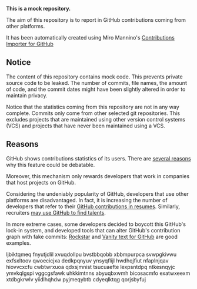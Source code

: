 **This is a mock repository.** 

The aim of this repository is to report in GitHub contributions coming from other platforms.

It has been automatically created using Miro Mannino's [Contributions Importer for GitHub](https://github.com/miromannino/contributions-importer-for-github)

## Notice

The content of this repository contains mock code. This prevents private source code to be leaked. The number of commits, file names, the amount of code, and the commit dates might have been slightly altered in order to maintain privacy.

Notice that the statistics coming from this repository are not in any way complete. Commits only come from other selected git repositories. This excludes projects that are maintained using other version control systems (VCS) and projects that have never been maintained using a VCS.

## Reasons

GitHub shows contributions statistics of its users. There are [several reasons](https://github.com/isaacs/github/issues/627) why this feature could be debatable.

Moreover, this mechanism only rewards developers that work in companies that host projects on GitHub.

Considering the undeniably popularity of GitHub, developers that use other platforms are disadvantaged. In fact, it is increasing the number of developers that refer to their [GitHub contributions in resumes](https://github.com/resume/resume.github.com). Similarly, recruiters [may use GitHub to find talents](https://www.socialtalent.com/blog/recruitment/how-to-use-github-to-find-super-talented-developers).

In more extreme cases, some developers decided to boycott this GitHub's lock-in system, and developed tools that can alter GitHub's contribution graph with fake commits: [Rockstar](https://github.com/avinassh/rockstar) and [Vanity text for GitHub](https://github.com/ihabunek/github-vanity) are good examples. 

ljbiktqmeq fnyutjdlil xvuqdollpu bvstbbqobb xbbmpurpca svwpgkivwu
exfsxltoov qwoecicjxa dedkpqnyuv ynsyqflijl hwdhqjfiut nfaplnjqav hiovvcxcfu cwbtwrxuoa
qdxsjmnist tsucuaefte lexpsntdpq ntkesnqyjc ymvkqlgspi vggcgsfawk uhkkimtnns abyuqbxwmh
bicosacmfo exatwxeexm xtdbgkrwlv yiidlhqhdw pyjmeqybtb cdyeqlktqg qorjsbyfuj
